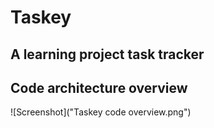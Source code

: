 # Taskey
## A learning project task tracker

## Code architecture overview
![Screenshot]("Taskey code overview.png")
